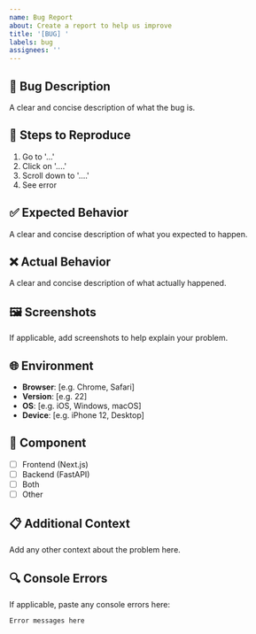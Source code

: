 ```yaml
---
name: Bug Report
about: Create a report to help us improve
title: '[BUG] '
labels: bug
assignees: ''
---
```


## 🐛 Bug Description
A clear and concise description of what the bug is.

## 🔄 Steps to Reproduce
1. Go to '...'
2. Click on '....'
3. Scroll down to '....'
4. See error

## ✅ Expected Behavior
A clear and concise description of what you expected to happen.

## ❌ Actual Behavior
A clear and concise description of what actually happened.

## 🖼️ Screenshots
If applicable, add screenshots to help explain your problem.

## 🌐 Environment
- **Browser**: [e.g. Chrome, Safari]
- **Version**: [e.g. 22]
- **OS**: [e.g. iOS, Windows, macOS]
- **Device**: [e.g. iPhone 12, Desktop]

## 🧩 Component
- [ ] Frontend (Next.js)
- [ ] Backend (FastAPI)
- [ ] Both
- [ ] Other

## 📋 Additional Context
Add any other context about the problem here.

## 🔍 Console Errors
If applicable, paste any console errors here:
```
Error messages here
```